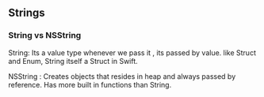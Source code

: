 ## Strings 

### String vs NSString 

String: Its a value type whenever we pass it , its passed by value. like Struct and Enum, String itself a Struct in Swift.

NSString : Creates objects that resides in heap and always passed by reference. Has more built in functions than String.